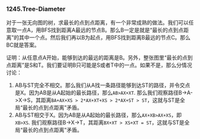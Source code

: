 ### 1245.Tree-Diameter

对于一张无向图的树，求最长的点到点距离，有一个非常成熟的做法。我们可以任意取一点A，用BFS找到距离A最远的节点B。那么B一定是就是“最长的点到点距离”的其中一个点。然后我们再以B为起点，用BFS找到距离B最远的节点C。那么BC就是答案。

证明：从任意点A开始，能够到达的最远的距离是B。另外，整张图里“最长的点到点距离”是S和T。我们要证明B只可能是S或者T中的一点。如果不是，那么分情况讨论：
1. AB与ST完全不相交。那么我们从A找一条路径能够到达ST的路径，并令交点是X。因为AB是从A起始的最长路径，那么```AB>AX+XT```. 那么我们观察路径B->A->X->S，其距离```BA+AX+XS > 2*AX+XT+XS > 2*AX+ST > ST```，这就与ST是全局“最长的点到点距离”矛盾。
2. AB与ST相交于X。因为AB是从A起始的最长路径，那么```AX+XB>AX+XS```，即```XB>XS```. 我们观察路径B->X->T，其距离```BX+XT > XS+XT = ST```，这就与ST是全局“最长的点到点距离”矛盾。
